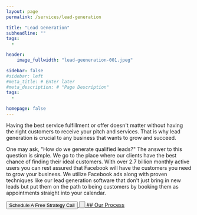 ```yaml
---
layout: page
permalink: /services/lead-generation

title: "Lead Generation"
subheadline: ""
tags:
  - 

header:
    image_fullwidth: "lead-geeneration-001.jpeg"

sidebar: false
#sidebar: left
#meta_title: # Enter later
#meta_description: # "Page Description"
tags:
  - 

homepage: false
---
```


Having the best service fulfillment or offer doesn't matter without having the right customers to receive your pitch and services. That is why lead generation is crucial to any business that wants to grow and succeed.

One may ask, "How do we generate qualified leads?" The answer to this question is simple. We go to the place where our clients have the best chance of finding their ideal customers. With over 2.7 billion monthly active users you can rest assured that Facebook will have the customers you need to grow your business. We utilize Facebook ads along with proven techniques like our lead generation software that don't just bring in new leads but put them on the path to being customers by booking them as appointments straight into your calendar.

<a href="https://calendly.com/mayowa-liquidleads/demo"><button id="lead-generation-cta1">Schedule A Free Strategy Call</button>
<button>
<a href="https://calendly.com/mayowa-liquidleads/demo">
   

</button>
## Our Process

<!--- revolving circle or "water cycle" type diagram showing the process. Use "maksymizesolar.com" as reference -->

